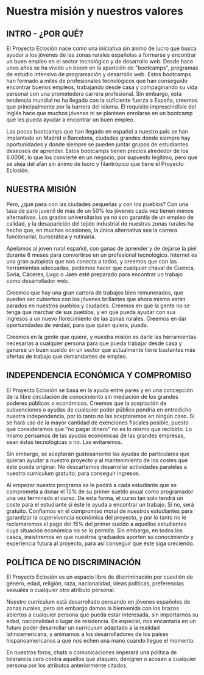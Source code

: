 # Nuestra misión y nuestros valores

## INTRO - ¿POR QUÉ?

El Proyecto Eclosión nace como una iniciativa sin ánimo de lucro que busca ayudar a los jóvenes de las zonas rurales españolas a formarse y encontrar un buen empleo en el sector tecnológico y de desarrollo web. 
Desde hace unos años se ha vivido un boom en la aparición de "bootcamps", programas de estudio intensivo de programación y desarrollo web. Estos bootcamps han formado a miles de profesionales tecnológicos que han conseguido encontrar buenos empleos, trabajando desde casa y compaginando su vida personal con una prometedora carrera profesional. 
Sin embargo, esta tendencia mundial no ha llegado con la suficiente fuerza a España, creemos que principalmente por la barrera del idioma. El requisito imprescindible del inglés hace que muchos jóvenes ni se planteen enrolarse en un bootcamp que les pueda ayudar a encontrar un buen empleo. 

Los pocos bootcamps que han llegado en español a nuestro país se han implantado en Madrid o Barcelona, ciudades grandes donde siempre hay oportunidades y donde siempre se pueden juntar grupos de estudiantes deseosos de aprender. Estos bootcamps tienen precios alrededor de los 6.000€, lo que los convierte en un negocio, por supuesto legítimo, pero que se aleja del afán sin ánimo de lucro y filantrópico que tiene el Proyecto Eclosión.

## NUESTRA MISIÓN

Pero, ¿qué pasa con las ciudades pequeñas y con los pueblos? Con una tasa de paro juvenil de más de un 50% los jóvenes cada vez tienen menos alternativas. Los grados universitarios ya no son garantía de un empleo de calidad, y la desaparición del tejido industrial de nuestras zonas rurales ha hecho que, en muchas ocasiones, la única alternativa sea la carrera funcionarial, burocrática y rutinaria.

Apelamos al joven rural español, con ganas de aprender y de dejarse la piel durante 6 meses para convertirse en un profesional tecnológico. Internet es una gran autopista que nos conecta a todos, y creemos que con las herramientas adecuadas, podemos hacer que cualquier chaval de Cuenca, Soria, Cáceres, Lugo o Jaen esté preparado para encontrar un trabajo como desarrollador web.

Creemos que hay una gran cartera de trabajos bien remunerados, que pueden ser cubiertos con los jóvenes brillantes que ahora mismo están parados en nuestros pueblos y ciudades.
Creemos en que la gente no se tenga que marchar de sus pueblos, y en que pueda ayudar con sus ingresos a un nuevo florecimiento de las zonas rurales.
Creemos en dar oportunidades de verdad, para que quien quiera, pueda.

Creemos en la gente que quiere, y nuestra misión es darle las herramientas necesarias a cualquier persona para que pueda trabajar desde casa y ganarse un buen sueldo en un sector que actualmente tiene bastantes más ofertas de trabajo que demandantes de empleo.

## INDEPENDENCIA ECONÓMICA Y COMPROMISO

El Proyecto Eclosión se basa en la ayuda entre pares y en una concepción de la libre circulación de conocimiento sin mediación de los grandes poderes públicos o económicos.
Creemos que la aceptación de subvenciones o ayudas de cualquier poder público pondría en entredicho nuestra independencia, por lo tanto no las aceptaremos en ningún caso. Sí se hará uso de la mayor cantidad de exenciones fiscales posible, puesto que consideramos que "no pagar dinero" no es lo mismo que recibirlo.
Lo mismo pensamos de las ayudas económicas de las grandes empresas, sean éstas tecnológicas o no. Las evitaremos.

Sin embargo, se aceptarán gustosamente las ayudas de particulares que quieran ayudar a nuestro proyecto y al mantenimiento de los costes que éste pueda originar. No descartamos desarrollar actividades paralelas a nuestro currículum gratuito, para conseguir ingresos.

Al empezar nuestro programa se le pedirá a cada estudiante que se comprometa a donar el 15% de su primer sueldo anual como programador una vez terminado el curso. De esta forma, el curso tan solo tendrá un coste para el estudiante si éste le ayuda a encontrar un trabajo. Si no, será gratuito. 
Confiamos en el compromiso moral de nuestros estudiantes para garantizar la supervivencia económica del proyecto, y por lo tanto no le reclamaremos el pago del 15% del primer sueldo a aquellos estudiantes cuya situación económica no se lo permita. 
Sin embargo, en todos los casos, insistiremos en que nuestros graduados aporten su conocimiento y experiencia futura al proyecto, para así conseguir que éste siga creciendo. 

## POLÍTICA DE NO DISCRIMINACIÓN

El Proyecto Eclosión es un espacio libre de discriminación por cuestión de género, edad, religión, raza, nacionalidad, ideas políticas, preferencias sexuales o cualquier otro atributo personal. 

Nuestro currículum está desarrollado pensando en jóvenes españoles de zonas rurales, pero sin embargo damos la bienvenida con los brazos abiertos a cualquier persona que pueda estar interesada, sin importarnos su edad, nacionalidad o lugar de residencia.
En especial, nos encantaría en un futuro poder desarrollar un currículum adaptado a la realidad latinoamericana, y animamos a los desarrolladores de los países hispanoamericanos a que nos echen una mano cuando llegue el momento.

En nuestros foros, chats o comunicaciones imperará una política de tolerancia cero contra aquellos que ataquen, denigren o acosen a cualquier persona por los atributos anteriormente citados.


